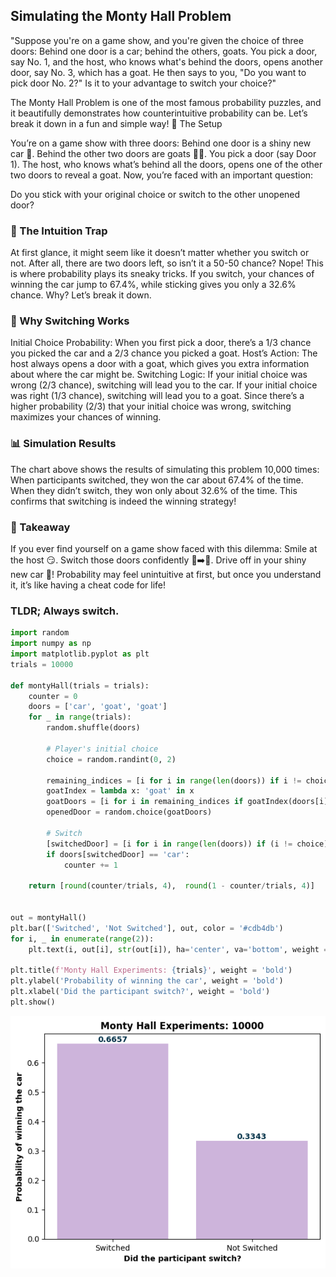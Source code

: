 ## Simulating the Monty Hall Problem

"Suppose you're on a game show, and you're given the choice of three doors: Behind one door is a car; behind the others, goats. You pick a door, say No. 1, and the host, who knows what's behind the doors, opens another door, say No. 3, which has a goat. He then says to you, "Do you want to pick door No. 2?" Is it to your advantage to switch your choice?"

The Monty Hall Problem is one of the most famous probability puzzles, and it beautifully demonstrates how counterintuitive probability can be. Let’s break it down in a fun and simple way!
🎯 The Setup

You’re on a game show with three doors:
Behind one door is a shiny new car 🚗.
Behind the other two doors are goats 🐐🐐.
You pick a door (say Door 1). The host, who knows what’s behind all the doors, opens one of the other two doors to reveal a goat. Now, you’re faced with an important question:

Do you stick with your original choice or switch to the other unopened door?

### 🤔 The Intuition Trap
At first glance, it might seem like it doesn’t matter whether you switch or not. After all, there are two doors left, so isn’t it a 50-50 chance?
Nope! This is where probability plays its sneaky tricks. If you switch, your chances of winning the car jump to 67.4%, while sticking gives you only a 32.6% chance. Why? Let’s break it down.

### 🧠 Why Switching Works
Initial Choice Probability: When you first pick a door, there’s a 1/3 chance you picked the car and a 2/3 chance you picked a goat.
Host’s Action: The host always opens a door with a goat, which gives you extra information about where the car might be.
Switching Logic:
If your initial choice was wrong (2/3 chance), switching will lead you to the car.
If your initial choice was right (1/3 chance), switching will lead you to a goat.
Since there’s a higher probability (2/3) that your initial choice was wrong, switching maximizes your chances of winning.

### 📊 Simulation Results
The chart above shows the results of simulating this problem 10,000 times:
When participants switched, they won the car about 67.4% of the time.
When they didn’t switch, they won only about 32.6% of the time.
This confirms that switching is indeed the winning strategy!

### 🚀 Takeaway
If you ever find yourself on a game show faced with this dilemma:
Smile at the host 😏.
Switch those doors confidently 🚪➡️🚪.
Drive off in your shiny new car 🚗!
Probability may feel unintuitive at first, but once you understand it, it’s like having a cheat code for life!

### __TLDR; Always switch.__

```python
import random
import numpy as np
import matplotlib.pyplot as plt
trials = 10000

def montyHall(trials = trials):
    counter = 0
    doors = ['car', 'goat', 'goat']
    for _ in range(trials):
        random.shuffle(doors)

        # Player's initial choice
        choice = random.randint(0, 2)
        
        remaining_indices = [i for i in range(len(doors)) if i != choice]
        goatIndex = lambda x: 'goat' in x
        goatDoors = [i for i in remaining_indices if goatIndex(doors[i])]
        openedDoor = random.choice(goatDoors)
        
        # Switch
        [switchedDoor] = [i for i in range(len(doors)) if (i != choice) and (i != openedDoor)]
        if doors[switchedDoor] == 'car':
            counter += 1
    
    return [round(counter/trials, 4),  round(1 - counter/trials, 4)]


out = montyHall()
plt.bar(['Switched', 'Not Switched'], out, color = '#cdb4db')
for i, _ in enumerate(range(2)):
    plt.text(i, out[i], str(out[i]), ha='center', va='bottom', weight = 'bold', color = '#023047')

plt.title(f'Monty Hall Experiments: {trials}', weight = 'bold')
plt.ylabel('Probability of winning the car', weight = 'bold')
plt.xlabel('Did the participant switch?', weight = 'bold')
plt.show()
```

<img src="images/montyHall.png" alt="Monty Hall Monte Carlo" width=auto height=auto>
